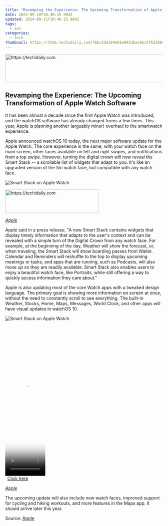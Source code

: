 ```yaml
---
title: "Revamping the Experience: The Upcoming Transformation of Apple Watch Software"
date: 2024-09-10T10:40:15.984Z
updated: 2024-09-11T10:40:15.984Z
tags:
  - ios
categories:
  - tech
thumbnail: https://thmb.techidaily.com/76bc2de184e61e693dbac8bc5f62288cf6610a7d170abd91534f7a21873e1f18.png
---
```






<!-- affiliate ads begin -->
<a href="https://ephamedtechinc.pxf.io/c/5597632/2136623/26400" target="_top" id="2136623">
  <img src="//a.impactradius-go.com/display-ad/26400-2136623" border="0" alt="https://techidaily.com" width="728" height="90"/>
</a>
<img height="0" width="0" src="https://ephamedtechinc.pxf.io/i/5597632/2136623/26400" style="position:absolute;visibility:hidden;" border="0" />
<!-- affiliate ads end -->




## Revamping the Experience: The Upcoming Transformation of Apple Watch Software

It has been almost a decade since the first Apple Watch was introduced, and the watchOS software has already changed forms a few times. This year, Apple is planning another (arguably minor) overhaul to the smartwatch experience.

 Apple announced watchOS 10 today, the next major software update for the Apple Watch. The core experience is the same, with your watch face on the main screen, other faces available on left and right swipes, and notifications from a top swipe. However, turning the digital crown will now reveal the Smart Stack -- a scrollable list of widgets that adapt to you. It's like an upgraded version of the Siri watch face, but compatible with any watch face.

![Smart Stack on Apple Watch](https://static1.howtogeekimages.com/wordpress/wp-content/uploads/2023/06/Image.jpeg) 





<!-- affiliate ads begin -->
<a href="https://25home.pxf.io/c/5597632/2123475/16836" target="_top" id="2123475">
  <img src="//a.impactradius-go.com/display-ad/16836-2123475" border="0" alt="https://techidaily.com" width="300" height="75"/>
</a>
<img height="0" width="0" src="https://25home.pxf.io/i/5597632/2123475/16836" style="position:absolute;visibility:hidden;" border="0" />
<!-- affiliate ads end -->




_[Apple](https://www.apple.com/newsroom/2023/06/introducing-watchos-10-a-milestone-update-for-apple-watch/)_

 Apple said in a press release, "A new Smart Stack contains widgets that display timely information that adapts to the user's context and can be revealed with a simple turn of the Digital Crown from any watch face. For example, at the beginning of the day, Weather will show the forecast, or, when traveling, the Smart Stack will show boarding passes from Wallet. Calendar and Reminders will reshuffle to the top to display upcoming meetings or tasks, and apps that are running, such as Podcasts, will also move up so they are readily available. Smart Stack also enables users to enjoy a beautiful watch face, like Portraits, while still offering a way to quickly access information they care about."

 Apple is also updating most of the core Watch apps with a tweaked design language. The primary goal is showing more information on screen at once, without the need to constantly scroll to see everything. The built-in Weather, Stocks, Home, Maps, Messages, World Clock, and other apps will have visual updates in watchOS 10.

![Smart Stack on Apple Watch](https://static1.howtogeekimages.com/wordpress/wp-content/uploads/2023/06/Image.jpeg) 





<!-- affiliate ads begin -->
<span id="1977032">
					<video width="128" height="480" style="cursor:pointer"
           poster="//a.impactradius-go.com/display-clicktoplayimage/1977032.png"
           onclick="if(!this.playClicked){this.play();this.setAttribute('controls',true);this.playClicked=true;}">
	   <source src="//a.impactradius-go.com/display-ad/22993-1977032">
	   <img src="//a.impactradius-go.com/display-clicktoplayimage/1977032.png" style="border: none; height: 100%; width: 100%; object-fit: contain">
	</video>
	<div style="width:80px;text-align:center"><a href="javascript:window.open(decodeURIComponent('https%3A%2F%2Fhomestyler.sjv.io%2Fc%2F5597632%2F1977032%2F22993'), '_blank');void(0);">Click here</a></div>
</span>
<img height="0" width="0" src="https://imp.pxf.io/i/5597632/1977032/22993" style="position:absolute;visibility:hidden;" border="0" />
<!-- affiliate ads end -->




_[Apple](https://www.apple.com/newsroom/2023/06/introducing-watchos-10-a-milestone-update-for-apple-watch/)_

 The upcoming update will also include new watch faces, improved support for cycling and hiking workouts, and more features in the Maps app. It should arrive later this year.

 Source: [Apple](https://www.apple.com/newsroom/2023/06/introducing-watchos-10-a-milestone-update-for-apple-watch/)

<ins class="adsbygoogle"
     style="display:block"
     data-ad-format="autorelaxed"
     data-ad-client="ca-pub-7571918770474297"
     data-ad-slot="1223367746"></ins>



<ins class="adsbygoogle"
     style="display:block"
     data-ad-client="ca-pub-7571918770474297"
     data-ad-slot="8358498916"
     data-ad-format="auto"
     data-full-width-responsive="true"></ins>










